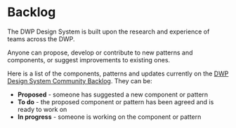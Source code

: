 # Backlog

The DWP Design System is built upon the research and experience of teams across the DWP.

Anyone can propose, develop or contribute to new patterns and components, or suggest improvements to existing ones.

Here is a list of the components, patterns and updates currently on the [DWP Design System Community Backlog](https://github.com/dwp/design-system-community-backlog/projects/1). They can be:
- **Proposed** - someone has suggested a new component or pattern
- **To do** - the proposed component or pattern has been agreed and is ready to work on
- **In progress** - someone is working on the component or pattern
